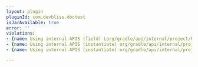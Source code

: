 ```yaml
---
layout: plugin
pluginId: com.devbliss.doctest
isJarAvailable: true
error: ''
violations:
- {name: Using internal APIS (field) Lorg/gradle/api/internal/project/ProjectInternal;}
- {name: Using internal APIS (instantiate) org/gradle/api/internal/project/ProjectInternal}
- {name: Using internal APIS (instantiate) org/gradle/api/internal/project/ProjectInternal}

---
```

